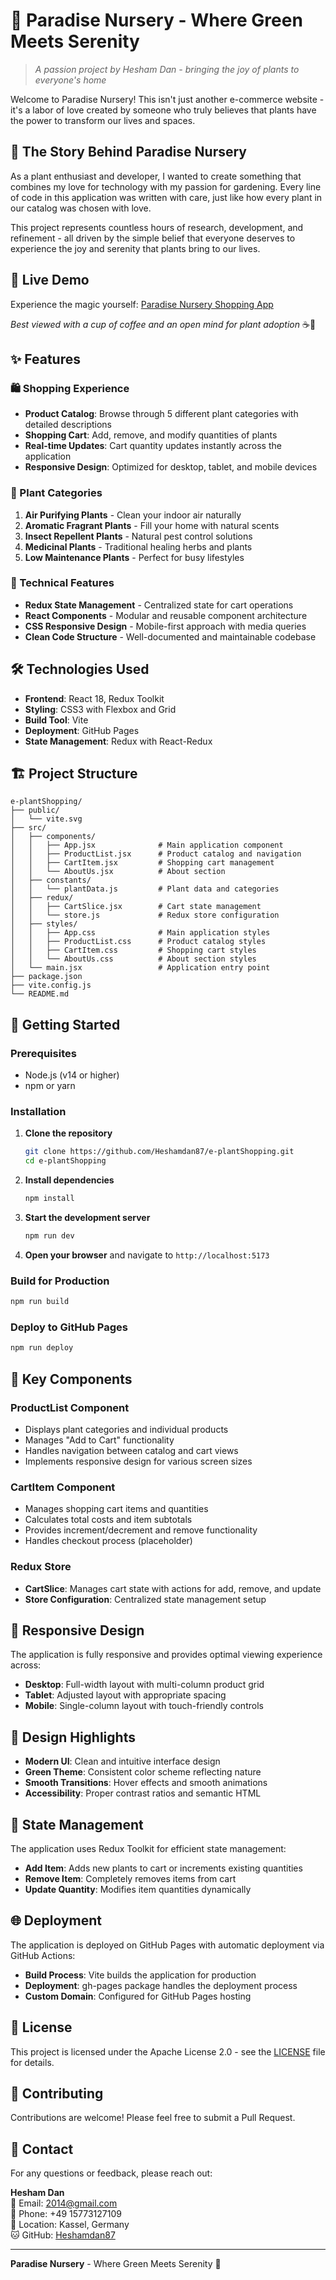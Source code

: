 # 🌱 Paradise Nursery - Where Green Meets Serenity

> *A passion project by Hesham Dan - bringing the joy of plants to everyone's home*

Welcome to Paradise Nursery! This isn't just another e-commerce website - it's a labor of love created by someone who truly believes that plants have the power to transform our lives and spaces.

## 🌿 The Story Behind Paradise Nursery

As a plant enthusiast and developer, I wanted to create something that combines my love for technology with my passion for gardening. Every line of code in this application was written with care, just like how every plant in our catalog was chosen with love.

This project represents countless hours of research, development, and refinement - all driven by the simple belief that everyone deserves to experience the joy and serenity that plants bring to our lives.

## 🚀 Live Demo

Experience the magic yourself: [Paradise Nursery Shopping App](https://Heshamdan87.github.io/e-plantShopping)

*Best viewed with a cup of coffee and an open mind for plant adoption* ☕🌱

## ✨ Features

### 🛍️ Shopping Experience
- **Product Catalog**: Browse through 5 different plant categories with detailed descriptions
- **Shopping Cart**: Add, remove, and modify quantities of plants
- **Real-time Updates**: Cart quantity updates instantly across the application
- **Responsive Design**: Optimized for desktop, tablet, and mobile devices

### 🏪 Plant Categories
1. **Air Purifying Plants** - Clean your indoor air naturally
2. **Aromatic Fragrant Plants** - Fill your home with natural scents
3. **Insect Repellent Plants** - Natural pest control solutions
4. **Medicinal Plants** - Traditional healing herbs and plants
5. **Low Maintenance Plants** - Perfect for busy lifestyles

### 🔧 Technical Features
- **Redux State Management** - Centralized state for cart operations
- **React Components** - Modular and reusable component architecture
- **CSS Responsive Design** - Mobile-first approach with media queries
- **Clean Code Structure** - Well-documented and maintainable codebase

## 🛠️ Technologies Used

- **Frontend**: React 18, Redux Toolkit
- **Styling**: CSS3 with Flexbox and Grid
- **Build Tool**: Vite
- **Deployment**: GitHub Pages
- **State Management**: Redux with React-Redux

## 🏗️ Project Structure

```
e-plantShopping/
├── public/
│   └── vite.svg
├── src/
│   ├── components/
│   │   ├── App.jsx              # Main application component
│   │   ├── ProductList.jsx      # Product catalog and navigation
│   │   ├── CartItem.jsx         # Shopping cart management
│   │   └── AboutUs.jsx          # About section
│   ├── constants/
│   │   └── plantData.js         # Plant data and categories
│   ├── redux/
│   │   ├── CartSlice.jsx        # Cart state management
│   │   └── store.js             # Redux store configuration
│   ├── styles/
│   │   ├── App.css              # Main application styles
│   │   ├── ProductList.css      # Product catalog styles
│   │   ├── CartItem.css         # Shopping cart styles
│   │   └── AboutUs.css          # About section styles
│   └── main.jsx                 # Application entry point
├── package.json
├── vite.config.js
└── README.md
```

## 🚀 Getting Started

### Prerequisites
- Node.js (v14 or higher)
- npm or yarn

### Installation

1. **Clone the repository**
   ```bash
   git clone https://github.com/Heshamdan87/e-plantShopping.git
   cd e-plantShopping
   ```

2. **Install dependencies**
   ```bash
   npm install
   ```

3. **Start the development server**
   ```bash
   npm run dev
   ```

4. **Open your browser** and navigate to `http://localhost:5173`

### Build for Production

```bash
npm run build
```

### Deploy to GitHub Pages

```bash
npm run deploy
```

## 🎯 Key Components

### ProductList Component
- Displays plant categories and individual products
- Manages "Add to Cart" functionality
- Handles navigation between catalog and cart views
- Implements responsive design for various screen sizes

### CartItem Component
- Manages shopping cart items and quantities
- Calculates total costs and item subtotals
- Provides increment/decrement and remove functionality
- Handles checkout process (placeholder)

### Redux Store
- **CartSlice**: Manages cart state with actions for add, remove, and update
- **Store Configuration**: Centralized state management setup

## 📱 Responsive Design

The application is fully responsive and provides optimal viewing experience across:
- **Desktop**: Full-width layout with multi-column product grid
- **Tablet**: Adjusted layout with appropriate spacing
- **Mobile**: Single-column layout with touch-friendly controls

## 🎨 Design Highlights

- **Modern UI**: Clean and intuitive interface design
- **Green Theme**: Consistent color scheme reflecting nature
- **Smooth Transitions**: Hover effects and smooth animations
- **Accessibility**: Proper contrast ratios and semantic HTML

## 🔄 State Management

The application uses Redux Toolkit for efficient state management:
- **Add Item**: Adds new plants to cart or increments existing quantities
- **Remove Item**: Completely removes items from cart
- **Update Quantity**: Modifies item quantities dynamically

## 🌐 Deployment

The application is deployed on GitHub Pages with automatic deployment via GitHub Actions:
- **Build Process**: Vite builds the application for production
- **Deployment**: gh-pages package handles the deployment process
- **Custom Domain**: Configured for GitHub Pages hosting

## 📄 License

This project is licensed under the Apache License 2.0 - see the [LICENSE](LICENSE) file for details.

## 🤝 Contributing

Contributions are welcome! Please feel free to submit a Pull Request.

## 📧 Contact

For any questions or feedback, please reach out:

**Hesham Dan**  
📧 Email: [2014@gmail.com](mailto:2014@gmail.com)  
📱 Phone: +49 15773127109  
📍 Location: Kassel, Germany  
🐱 GitHub: [Heshamdan87](https://github.com/Heshamdan87)

---

**Paradise Nursery** - Where Green Meets Serenity 🌿